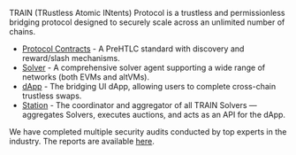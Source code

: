 TRAIN (TRustless Atomic INtents) Protocol is a trustless and permissionless bridging protocol designed to securely scale across an unlimited number of chains. 

- [Protocol Contracts](https://github.com/trainProtocol/contracts) - A PreHTLC standard with discovery and reward/slash mechanisms.
- [Solver](https://github.com/trainProtocol/solver) -  A comprehensive solver agent supporting a wide range of networks (both EVMs and altVMs).
- [dApp](https://github.com/trainProtocol/app) - The bridging UI dApp, allowing users to complete cross-chain trustless swaps.
- [Station](https://github.com/trainProtocol/station) - The coordinator and aggregator of all TRAIN Solvers — aggregates Solvers, executes auctions, and acts as an API for the dApp.

We have completed multiple security audits conducted by top experts in the industry. The reports are available [here](https://github.com/trainProtocol/audits).
